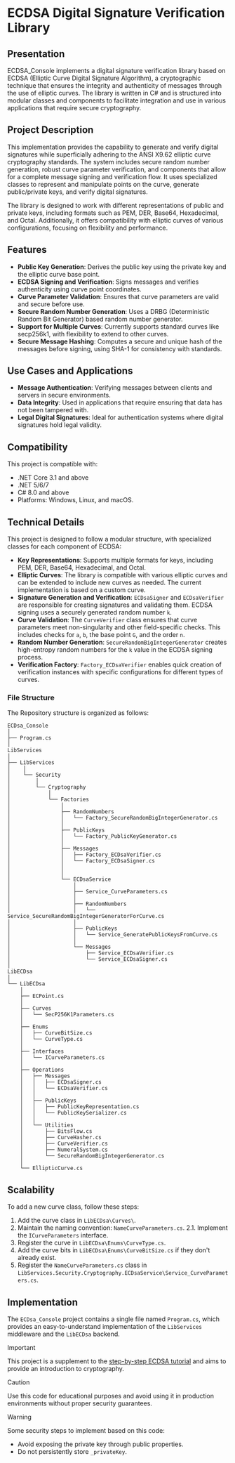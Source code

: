 # **ECDSA Digital Signature Verification Library**

## **Presentation**
ECDSA_Console implements a digital signature verification library based on ECDSA (Elliptic Curve Digital Signature Algorithm), a cryptographic technique that ensures the integrity and authenticity of messages through the use of elliptic curves. The library is written in C# and is structured into modular classes and components to facilitate integration and use in various applications that require secure cryptography.

## **Project Description**
This implementation provides the capability to generate and verify digital signatures while superficially adhering to the ANSI X9.62 elliptic curve cryptography standards. The system includes secure random number generation, robust curve parameter verification, and components that allow for a complete message signing and verification flow. It uses specialized classes to represent and manipulate points on the curve, generate public/private keys, and verify digital signatures.

The library is designed to work with different representations of public and private keys, including formats such as PEM, DER, Base64, Hexadecimal, and Octal. Additionally, it offers compatibility with elliptic curves of various configurations, focusing on flexibility and performance.

## **Features**
- **Public Key Generation**: Derives the public key using the private key and the elliptic curve base point.
- **ECDSA Signing and Verification**: Signs messages and verifies authenticity using curve point coordinates.
- **Curve Parameter Validation**: Ensures that curve parameters are valid and secure before use.
- **Secure Random Number Generation**: Uses a DRBG (Deterministic Random Bit Generator) based random number generator.
- **Support for Multiple Curves**: Currently supports standard curves like secp256k1, with flexibility to extend to other curves.
- **Secure Message Hashing**: Computes a secure and unique hash of the messages before signing, using SHA-1 for consistency with standards.

## **Use Cases and Applications**
- **Message Authentication**: Verifying messages between clients and servers in secure environments.
- **Data Integrity**: Used in applications that require ensuring that data has not been tampered with.
- **Legal Digital Signatures**: Ideal for authentication systems where digital signatures hold legal validity.

## **Compatibility**
This project is compatible with:
- .NET Core 3.1 and above
- .NET 5/6/7
- C# 8.0 and above
- Platforms: Windows, Linux, and macOS.

## **Technical Details**
This project is designed to follow a modular structure, with specialized classes for each component of ECDSA:
- **Key Representations**: Supports multiple formats for keys, including PEM, DER, Base64, Hexadecimal, and Octal.
- **Elliptic Curves**: The library is compatible with various elliptic curves and can be extended to include new curves as needed. The current implementation is based on a custom curve.
- **Signature Generation and Verification**: `ECDsaSigner` and `ECDsaVerifier` are responsible for creating signatures and validating them. ECDSA signing uses a securely generated random number `k`.
- **Curve Validation**: The `CurveVerifier` class ensures that curve parameters meet non-singularity and other field-specific checks. This includes checks for `a`, `b`, the base point `G`, and the order `n`.
- **Random Number Generation**: `SecureRandomBigIntegerGenerator` creates high-entropy random numbers for the `k` value in the ECDSA signing process.
- **Verification Factory**: `Factory_ECDsaVerifier` enables quick creation of verification instances with specific configurations for different types of curves.

### File Structure
The Repository structure is organized as follows:
```
ECDsa_Console
│
├── Program.cs
│
LibServices
│
├── LibServices
│    │
│    └── Security
│        │
│        └── Cryptography
│            │
│            └── Factories
│                │
│                ├── RandomNumbers
│                │   └── Factory_SecureRandomBigIntegerGenerator.cs
│                │
│                ├── PublicKeys
│                │   └── Factory_PublicKeyGenerator.cs
│                │
│                ├── Messages
│                │   ├── Factory_ECDsaVerifier.cs
│                │   └── Factory_ECDsaSigner.cs
│                │
│                │
│                └── ECDsaService
│                    │
│                    ├── Service_CurveParameters.cs
│                    │
│                    ├── RandomNumbers
│                    │   └── Service_SecureRandomBigIntegerGeneratorForCurve.cs
│                    │
│                    ├── PublicKeys
│                    │   └── Service_GeneratePublicKeysFromCurve.cs
│                    │
│                    └── Messages
│                        ├── Service_ECDsaVerifier.cs
│                        └── Service_ECDsaSigner.cs
│
LibECDsa
│
└── LibECDsa
    │
    ├── ECPoint.cs
    │
    ├── Curves
    │   └── SecP256K1Parameters.cs
    │
    ├── Enums
    │   ├── CurveBitSize.cs
    │   └── CurveType.cs
    │
    ├── Interfaces
    │   └── ICurveParameters.cs
    │
    ├── Operations
    │   ├── Messages
    │   │   ├── ECDsaSigner.cs
    │   │   └── ECDsaVerifier.cs
    │   │
    │   ├── PublicKeys
    │   │   ├── PublicKeyRepresentation.cs
    │   │   └── PublicKeySerializer.cs
    │   │
    │   └── Utilities
    │       ├── BitsFlow.cs
    │       ├── CurveHasher.cs
    │       ├── CurveVerifier.cs
    │       ├── NumeralSystem.cs
    │       └── SecureRandomBigIntegerGenerator.cs
    │
    └── EllipticCurve.cs
```

## **Scalability**
To add a new curve class, follow these steps:
1. Add the curve class in `LibECDsa\Curves\`.
2. Maintain the naming convention: `NameCurveParameters.cs`.
2.1. Implement the `ICurveParameters` interface.
4. Register the curve in `LibECDsa\Enums\CurveType.cs`.
5. Add the curve bits in `LibECDsa\Enums\CurveBitSize.cs` if they don't already exist.
6. Register the `NameCurveParameters.cs` class in `LibServices.Security.Cryptography.ECDsaService\Service_CurveParameters.cs`.

## **Implementation**
The `ECDsa_Console` project contains a single file named `Program.cs`, which provides an easy-to-understand implementation of the `LibServices` middleware and the `LibECDsa` backend.

> [!IMPORTANT]
> This project is a supplement to the [step-by-step ECDSA tutorial](https://www.youtube.com/watch?v=lPhWY9Euysc&list=PLp9W_V_LID_9ucXbhk0FrMxHjFUBt4uU6&index=2) and aims to provide an introduction to cryptography. 

> [!CAUTION]
> Use this code for educational purposes and avoid using it in production environments without proper security guarantees.

> [!WARNING]
> Some security steps to implement based on this code:
> - Avoid exposing the private key through public properties.
> - Do not persistently store `_privateKey`.
